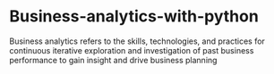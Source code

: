 # Business-analytics-with-python
Business analytics refers to the skills, technologies, and practices for continuous iterative exploration and investigation of past business performance to gain insight and drive business planning
